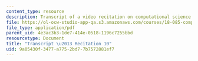 ```yaml
---
content_type: resource
description: Transcript of a video recitation on computational science and engineering.
file: https://ol-ocw-studio-app-qa.s3.amazonaws.com/courses/18-085-computational-science-and-engineering-i-fall-2008/9a05430f3477a7752bd77b7572881ef7_18-085F08-R10.pdf
file_type: application/pdf
parent_uid: 4e3ac3b3-1de7-414e-0518-1196c7255bbd
resourcetype: Document
title: "Transcript \u2013 Recitation 10"
uid: 9a05430f-3477-a775-2bd7-7b7572881ef7
---
```

